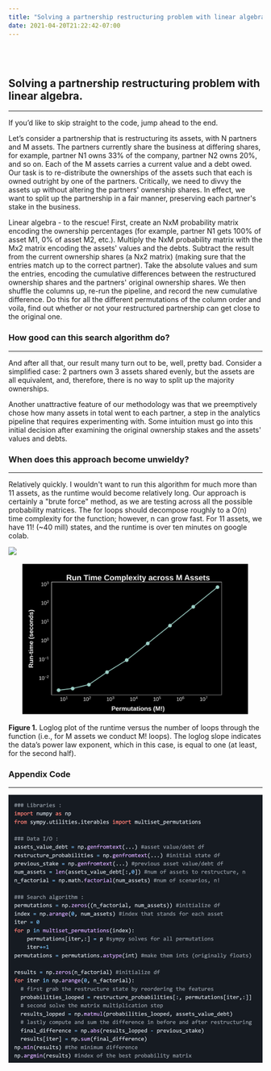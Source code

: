 ```yaml
---
title: "Solving a partnership restructuring problem with linear algebra."
date: 2021-04-20T21:22:42-07:00
---
```


<br><br>

## Solving a partnership restructuring problem with linear algebra.

---

If you’d like to skip straight to the code, jump ahead to the end.

Let’s consider a partnership that is restructuring its assets, with N partners and M assets. The partners currently share the business at differing shares, for example, partner N1 owns 33% of the company, partner N2 owns 20%, and so on. Each of the M assets carries a current value and a debt owed. Our task is to re-distribute the ownerships of the assets such that each is owned outright by one of the partners. Critically, we need to divvy the assets up without altering the partners' ownership shares. In effect, we want to split up the partnership in a fair manner, preserving each partner's stake in the business.

Linear algebra - to the rescue! First, create an NxM probability matrix encoding the ownership percentages (for example, partner N1 gets 100% of asset M1, 0% of asset M2, etc.). Multiply the NxM probability matrix with the Mx2 matrix encoding the assets' values and the debts. Subtract the result from the current ownership shares (a Nx2 matrix) (making sure that the entries match up to the correct partner). Take the absolute values and sum the entries, encoding the cumulative differences between the restructured ownership shares and the partners' original ownership shares. We then shuffle the columns up, re-run the pipeline, and record the new cumulative difference. Do this for all the different permutations of the column order and voila, find out whether or not your restructured partnership can get close to the original one.

### How good can this search algorithm do?

---

And after all that, our result many turn out to be, well, pretty bad. Consider a simplified case: 2 partners own 3 assets shared evenly, but the assets are all equivalent, and, therefore, there is no way to split up the majority ownerships.

Another unattractive feature of our methodology was that we preemptively chose how many assets in total went to each partner, a step in the analytics pipeline that requires experimenting with. Some intuition must go into this initial decision after examining the original ownership stakes and the assets' values and debts.

### When does this approach become unwieldy?

---

Relatively quickly. I wouldn't want to run this algorithm for much more than 11 assets, as the runtime would become relatively long. Our approach is certainly a "brute force" method, as we are testing across all the possible probability matrices. The for loops should decompose roughly to a O(n) time complexity for the function; however, n can grow fast. For 11 assets, we have 11! (~40 mill) states, and the runtime is over ten minutes on google colab.

<img src="https://render.githubusercontent.com/render/math?math=\runtime \propto n">

<p align="center"> <img src="/assets-runtime.png"/ width = "450" height = "300"> </p>

**Figure 1.** Loglog plot of the runtime versus the number of loops through the function (i.e., for M assets we conduct M! loops). The loglog slope indicates the data’s power law exponent, which in this case, is equal to one (at least, for the second half).

### Appendix Code

---

<p align="center"> <img src="/assets-code.png"/ width = "550"> </p>


